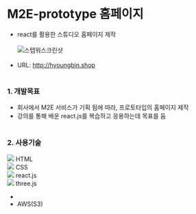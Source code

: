 # M2E-prototype 홈페이지
* react를 활용한 스튜디오 홈페이지 제작
<br/><br/>
![스텝워스크린샷](https://user-images.githubusercontent.com/108599126/219304142-4fd0bb6f-4ed1-46f2-a291-5fefead1241d.PNG)
<br/><br/>
* URL: http://hyoungbin.shop
<br/><br/>

### 1. 개발목표   
* 회사에서 M2E 서비스가 기획 됨에 따라, 프로토타입의 홈페이지 제작   
* 강의를 통해 배운 react.js를 복습하고 응용하는데 목표를 둠
<br/><br/>

### 2. 사용기술
<img src="https://img.shields.io/badge/javascript-F7DF1E?style=flat&logo=javascript&logoColor=black"> HTML    
<img src="https://img.shields.io/badge/css-1572B6?style=flat&logo=css3&logoColor=white"> CSS   
<img src="https://img.shields.io/badge/react-61DAFB?style=flat&logo=react&logoColor=black"> react.js   
<img src="https://img.shields.io/badge/three.js-000000?style=flat&logo=three.js&logoColor=white"> three.js   

* 
* AWS(S3)
<br/><br/>

